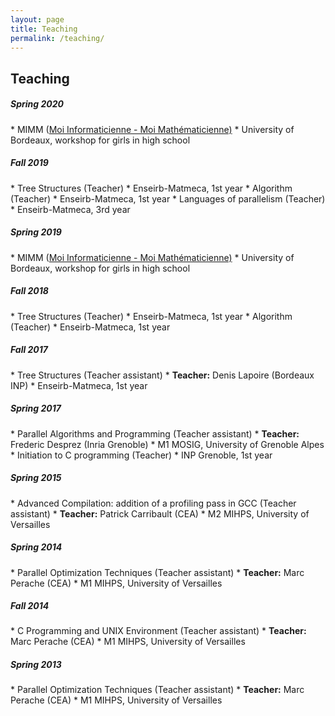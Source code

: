 ```yaml
---
layout: page
title: Teaching
permalink: /teaching/
---
```



## Teaching 

<h5>Spring 2020</h5>
<td markdown="1">
* MIMM (<a href="https://math-interactions.u-bordeaux.fr/Espace-projets/Moi-Informaticienne-Moi-Mathematicienne" target="_blank">Moi Informaticienne - Moi Mathématicienne)</a>
	* University of Bordeaux, workshop for girls in high school  

<h5>Fall 2019</h5>
<td markdown="1">
* Tree Structures (Teacher)
	* Enseirb-Matmeca, 1st year
* Algorithm (Teacher)
	* Enseirb-Matmeca, 1st year
* Languages of parallelism (Teacher)
	* Enseirb-Matmeca, 3rd year

<h5>Spring 2019</h5>
<td markdown="1">
* MIMM (<a href="https://math-interactions.u-bordeaux.fr/Espace-projets/Moi-Informaticienne-Moi-Mathematicienne" target="_blank">Moi Informaticienne - Moi Mathématicienne)</a>
	* University of Bordeaux, workshop for girls in high school  

<h5>Fall 2018</h5>
<td markdown="1">
* Tree Structures (Teacher)
	* Enseirb-Matmeca, 1st year
* Algorithm (Teacher)
	* Enseirb-Matmeca, 1st year
</td>

<h5>Fall 2017</h5>
<td markdown="1">
* Tree Structures (Teacher assistant)
	* <b>Teacher:</b> Denis Lapoire (Bordeaux INP)
	* Enseirb-Matmeca, 1st year
</td>

<h5>Spring 2017</h5>
<td markdown="1">
* Parallel Algorithms and Programming (Teacher assistant)
	* <b>Teacher:</b> Frederic Desprez (Inria Grenoble)
	* M1 MOSIG, University of Grenoble Alpes
* Initiation to C programming (Teacher)
	* INP Grenoble, 1st year
</td>



<h5>Spring 2015</h5>
<td markdown="1">
* Advanced Compilation: addition of a profiling pass in GCC (Teacher assistant)
	* <b>Teacher:</b> Patrick Carribault (CEA)
	* M2 MIHPS, University of Versailles
</td>


<h5>Spring 2014</h5>
<td markdown="1">
* Parallel Optimization Techniques (Teacher assistant)
	* <b>Teacher:</b> Marc Perache (CEA)
	* M1 MIHPS, University of Versailles
</td>


<h5>Fall 2014</h5>
<td markdown="1">
* C Programming and UNIX Environment (Teacher assistant)
	* <b>Teacher:</b> Marc Perache (CEA)
	* M1 MIHPS, University of Versailles 
</td>

<h5>Spring 2013</h5>
<td markdown="1">
* Parallel Optimization Techniques (Teacher assistant)
	* <b>Teacher:</b> Marc Perache (CEA)
	* M1 MIHPS, University of Versailles
</td>
